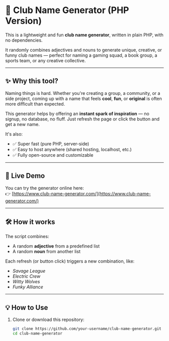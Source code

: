 # 🧠 Club Name Generator (PHP Version)

This is a lightweight and fun **club name generator**, written in plain PHP, with no dependencies.

It randomly combines adjectives and nouns to generate unique, creative, or funny club names — perfect for naming a gaming squad, a book group, a sports team, or any creative collective.

---

## ✨ Why this tool?

Naming things is hard. Whether you're creating a group, a community, or a side project, coming up with a name that feels **cool**, **fun**, or **original** is often more difficult than expected.

This generator helps by offering an **instant spark of inspiration** — no signup, no database, no fluff. Just refresh the page or click the button and get a new name.

It's also:
- ✅ Super fast (pure PHP, server-side)
- ✅ Easy to host anywhere (shared hosting, localhost, etc.)
- ✅ Fully open-source and customizable

---

## 🚀 Live Demo

You can try the generator online here:  
👉 [https://www.club-name-generator.com/](https://www.club-name-generator.com/)

---

## 🛠 How it works

The script combines:
- A random **adjective** from a predefined list
- A random **noun** from another list

Each refresh (or button click) triggers a new combination, like:
- *Savage League*
- *Electric Crew*
- *Witty Wolves*
- *Funky Alliance*

---

## 💡 How to Use

1. Clone or download this repository:
   ```bash
   git clone https://github.com/your-username/club-name-generator.git
   cd club-name-generator

